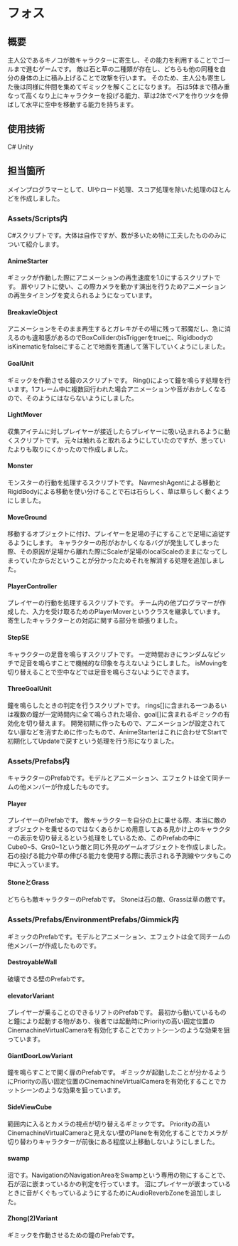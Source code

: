 # フォス
## 概要
主人公であるキノコが敵キャラクターに寄生し、その能力を利用することでゴールまで進むゲームです。
敵は石と草の二種類が存在し、どちらも他の同種を自分の身体の上に積み上げることで攻撃を行います。
そのため、主人公も寄生した後は同様に仲間を集めてギミックを解くことになります。
石は5体まで積み重なって高くなり上にキャラクターを投げる能力、草は2体でペアを作りツタを伸ばして水平に空中を移動する能力を持ちます。
## 使用技術
C#
Unity
## 担当箇所
メインプログラマーとして、UIやロード処理、スコア処理を除いた処理のほとんどを作成しました。
### Assets/Scripts内
C#スクリプトです。大体は自作ですが、数が多いため特に工夫したもののみについて紹介します。
#### AnimeStarter
ギミックが作動した際にアニメーションの再生速度を1.0にするスクリプトです。
扉やリフトに使い、この際カメラを動かす演出を行うためアニメーションの再生タイミングを変えられるようになっています。
#### BreakavleObject
アニメーションをそのまま再生するとガレキがその場に残って邪魔だし、急に消えるのも違和感があるのでBoxColliderのisTriggerをtrueに、RigidbodyのisKinematicをfalseにすることで地面を貫通して落下していくようにしました。
#### GoalUnit
ギミックを作動させる鐘のスクリプトです。
Ring()によって鐘を鳴らす処理を行います。1フレーム中に複数回行われた場合アニメーションや音がおかしくなるので、そのようにはならないようにしました。
#### LightMover
収集アイテムに対しプレイヤーが接近したらプレイヤーに吸い込まれるように動くスクリプトです。
元々は触れると取れるようにしていたのですが、思っていたよりも取りにくかったので作成しました。
#### Monster
モンスターの行動を処理するスクリプトです。
NavmeshAgentによる移動とRigidBodyによる移動を使い分けることで石は石らしく、草は草らしく動くようにしました。
#### MoveGround
移動するオブジェクトに付け、プレイヤーを足場の子にすることで足場に追従するようにします。
キャラクターの形がおかしくなるバグが発生してしまった際、その原因が足場から離れた際にScaleが足場のlocalScaleのままになってしまっていたからだということが分かったためそれを解消する処理を追加しました。
#### PlayerController
プレイヤーの行動を処理するスクリプトです。
チーム内の他プログラマーが作成した、入力を受け取るためのPlayerMoverというクラスを継承しています。
寄生したキャラクターとの対応に関する部分を頑張りました。
#### StepSE
キャラクターの足音を鳴らすスクリプトです。
一定時間おきにランダムなピッチで足音を鳴らすことで機械的な印象を与えないようにしました。
isMovingを切り替えることで空中などでは足音を鳴らさないようにできます。
#### ThreeGoalUnit
鐘を鳴らしたときの判定を行うスクリプトです。
rings[]に含まれる一つあるいは複数の鐘が一定時間内に全て鳴らされた場合、goal[]に含まれるギミックの有効化を切り替えます。
開発初期に作ったもので、アニメーションが設定されてない扉などを消すために作ったもので、AnimeStarterはこれに合わせてStartで初期化してUpdateで戻すという処理を行う形になりました。
### Assets/Prefabs内
キャラクターのPrefabです。モデルとアニメーション、エフェクトは全て同チームの他メンバーが作成したものです。
#### Player
プレイヤーのPrefabです。
敵キャラクターを自分の上に乗せる際、本当に敵のオブジェクトを乗せるのではなくあらかじめ用意してある見かけ上のキャラクターの表示を切り替えるという処理をしているため、このPrefabの中にCube0~5、Grs0~1という敵と同じ外見のゲームオブジェクトを作成しました。
石の投げる能力や草の伸びる能力を使用する際に表示される予測線やツタもこの中に入っています。
#### StoneとGrass
どちらも敵キャラクターのPrefabです。
Stoneは石の敵、Grassは草の敵です。
### Assets/Prefabs/EnvironmentPrefabs/Gimmick内
ギミックのPrefabです。モデルとアニメーション、エフェクトは全て同チームの他メンバーが作成したものです。
#### DestroyableWall
破壊できる壁のPrefabです。
#### elevatorVariant
プレイヤーが乗ることのできるリフトのPrefabです。
最初から動いているものと鐘により起動する物があり、後者では起動時にPriorityの高い固定位置のCinemachineVirtualCameraを有効化することでカットシーンのような効果を狙っています。
#### GiantDoorLowVariant
鐘を鳴らすことで開く扉のPrefabです。
ギミックが起動したことが分かるようにPriorityの高い固定位置のCinemachineVirtualCameraを有効化することでカットシーンのような効果を狙っています。
#### SideViewCube
範囲内に入るとカメラの視点が切り替えるギミックです。
Priorityの高いCinemachineVirtualCameraと見えない壁のPlaneを有効化することでカメラが切り替わりキャラクターが前後にある程度以上移動しないようにしました。
#### swamp
沼です。NavigationのNavigationAreaをSwampという専用の物にすることで、石が沼に嵌まっているかの判定を行っています。
沼にプレイヤーが嵌まっているときに音がくぐもっているようにするためにAudioReverbZoneを追加しました。
#### Zhong(2)Variant
ギミックを作動させるための鐘のPrefabです。

